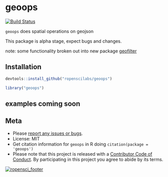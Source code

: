 geoops
=======


[![Build Status](https://travis-ci.org/ropenscilabs/geoops.svg?branch=master)](https://travis-ci.org/ropenscilabs/geoops)

`geoops` does spatial operations on geojson

This package is alpha stage, expect bugs and changes.

note: some functionality broken out into new package [geofilter](https://github.com/ropenscilabs/geofilter)

## Installation


```r
devtools::install_github("ropenscilabs/geoops")
```


```r
library("geoops")
```

## examples coming soon

## Meta


* Please [report any issues or bugs](https://github.com/ropenscilabs/geoops/issues).
* License: MIT
* Get citation information for `geoops` in R doing `citation(package = 'geoops')`
* Please note that this project is released with a [Contributor Code of Conduct](CONDUCT.md). By participating in this project you agree to abide by its terms.

[![ropensci_footer](https://ropensci.org/public_images/github_footer.png)](https://ropensci.org)
